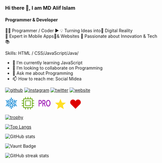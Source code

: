 <!-- ![Programmer & Developer](https://pbs.twimg.com/profile_banners/1758382212876279808/1725421489/600x200)-->

### Hi there 👋, I am MD Alif Islam
#### Programmer & Developer


👨‍💻 Programmer / Coder ▶
💡 Turning Ideas into🔎  Digital Reality <br>
👑 Expert in Mobile Apps📱& Websites 
🌟 Passionate about Innovation & Tech 📚

Skills:  HTML / CSS/JavaScript/Java/

- 🌱 I’m currently learning JavaScript 
- 👯 I’m looking to collaborate on Programming 
- 💬 Ask me about Programming 
- 📫 How to reach me: Social Midea  


[<img src='https://cdn.jsdelivr.net/npm/simple-icons@3.0.1/icons/github.svg' alt='github' height='40'>](https://github.com/Philiperwenk)  [<img src='https://cdn.jsdelivr.net/npm/simple-icons@3.0.1/icons/instagram.svg' alt='instagram' height='40'>](https://www.instagram.com/philiperwenk/)  [<img src='https://cdn.jsdelivr.net/npm/simple-icons@3.0.1/icons/twitter.svg' alt='twitter' height='40'>](https://twitter.com/philiperwenk)  [<img src='https://cdn.jsdelivr.net/npm/simple-icons@3.0.1/icons/icloud.svg' alt='website' height='40'>](philiperwenk.github.io/Website)  

<a href='https://archiveprogram.github.com/'><img src='https://raw.githubusercontent.com/acervenky/animated-github-badges/master/assets/acbadge.gif' width='40' height='40'></a> <a href='https://docs.github.com/en/developers'><img src='https://raw.githubusercontent.com/acervenky/animated-github-badges/master/assets/devbadge.gif' width='40' height='40'></a> <a href='https://github.com/pricing'><img src='https://raw.githubusercontent.com/acervenky/animated-github-badges/master/assets/pro.gif' width='40' height='40'></a> <a href='https://stars.github.com/'><img src='https://raw.githubusercontent.com/acervenky/animated-github-badges/master/assets/starbadge.gif' width='35' height='35'></a> <a href='https://docs.github.com/en/github/supporting-the-open-source-community-with-github-sponsors'><img src='https://raw.githubusercontent.com/acervenky/animated-github-badges/master/assets/sponsorbadge.gif' width='35' height='35'></a> 

[![trophy](https://github-profile-trophy.vercel.app/?username=Philiperwenk)](https://github.com/ryo-ma/github-profile-trophy)

[![Top Langs](https://github-readme-stats.vercel.app/api/top-langs/?username=Philiperwenk)](https://github.com/anuraghazra/github-readme-stats)

![GitHub stats](https://github-readme-stats.vercel.app/api?username=Philiperwenk&show_icons=true&count_private=true)  

![Vaunt Badge](https://api.vaunt.dev/v1/github/entities/Philiperwenk/contributions?format=svg&private=true)  

![GitHub streak stats](https://streak-stats.demolab.com/?user=Philiperwenk)  

